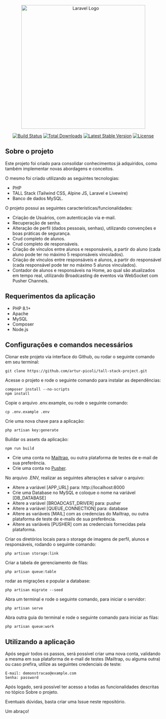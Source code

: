 <p align="center"><a href="https://laravel.com" target="_blank"><img src="https://raw.githubusercontent.com/laravel/art/master/logo-lockup/5%20SVG/2%20CMYK/1%20Full%20Color/laravel-logolockup-cmyk-red.svg" width="400" alt="Laravel Logo"></a></p>

<p align="center">
<a href="https://github.com/laravel/framework/actions"><img src="https://github.com/laravel/framework/workflows/tests/badge.svg" alt="Build Status"></a>
<a href="https://packagist.org/packages/laravel/framework"><img src="https://img.shields.io/packagist/dt/laravel/framework" alt="Total Downloads"></a>
<a href="https://packagist.org/packages/laravel/framework"><img src="https://img.shields.io/packagist/v/laravel/framework" alt="Latest Stable Version"></a>
<a href="https://packagist.org/packages/laravel/framework"><img src="https://img.shields.io/packagist/l/laravel/framework" alt="License"></a>
</p>

## Sobre o projeto

Este projeto foi criado para consolidar conhecimentos já adquiridos, como também implementar novas abordagens e conceitos.

O mesmo foi criado utilizando as seguintes tecnologias: 

- PHP
- TALL Stack (Tailwind CSS, Alpine JS, Laravel e Livewire)
- Banco de dados MySQL.

O projeto possui as seguintes características/funcionalidades:

- Criação de Usuários, com autenticação via e-mail.
- Recuperação de senha.
- Alteração de perfil (dados pessoais, senhas), utilizando convenções e boas práticas de segurança.
- Crud completo de alunos.
- Crud completo de responsáveis.
- Criação de vínculos entre alunos e responsáveis, a partir do aluno (cada aluno pode ter no máximo 5 responsáveis vinculados).
- Criação de vínculos entre responsáveis e alunos, a partir do responsável (cada responsável pode ter no máximo 5 alunos vinculados).
- Contador de alunos e responsáveis na Home, ao qual são atualizados em tempo real, utilizando Broadcasting de eventos via WebSocket com Pusher Channels.

## Requerimentos da aplicação

- PHP 8.1+
- Apache
- MySQL
- Composer
- Node.js

## Configurações e comandos necessários

Clonar este projeto via interface do Github, ou rodar o seguinte comando em seu terminal:

```
git clone https://github.com/artur-picoli/tall-stack-project.git
```

Acesse o projeto e rode o seguinte comando para instalar as dependências:

```
composer install --no-scripts
npm install
```

Copie o arquivo .env.example, ou rode o seguinte comando:

```
cp .env.example .env
```

Crie uma nova chave para a aplicação:

```
php artisan key:generate

```

Buildar os assets da aplicação:

```
npm run build
```

- Crie uma conta no [Mailtrap](https://mailtrap.io/), ou outra plataforma de testes de e-mail de sua preferência.
- Crie uma conta no [Pusher](https://pusher.com/).

No arquivo .ENV, realizar as seguintes alterações e salvar o arquivo:


- Altere a variável [APP_URL] para: http://localhost:8000
- Crie uma Database no MySQL e coloque o nome na variável [DB_DATABASE]
- Altere a variável [BROADCAST_DRIVER] para: pusher
- Altere a variável [QUEUE_CONNECTION] para: database
- Altere as variáveis [MAIL] com as credencias do Mailtrap, ou outra plataforma de teste de e-mails de sua preferência.
- Altere as variáveis [PUSHER] com as credenciais fornecidas pela plataforma.

Criar os diretórios locais para o storage de imagens de perfil, alunos e responsáveis, rodando o seguinte comando:

```
php artisan storage:link
```

Criar a tabela de gerenciamento de filas:

```
php artisan queue:table
```

rodar as migrações e popular a database:

```
php artisan migrate --seed
```

Abra um terminal e rode o seguinte comando, para iniciar o servidor:

```
php artisan serve
```

Abra outra guia do terminal e rode o seguinte comando para iniciar as filas:

```
php artisan queue:work
```

## Utilizando a aplicação

Após seguir todos os passos, será possível criar uma nova conta, validando a mesma em sua plataforma de e-mail de testes (Mailtrap, ou alguma outra) ou caso prefira, utilize as seguintes credenciais de teste:
```
E-mail: demonstracao@example.com
Senha: password
```

Após logado, será possível ter acesso a todas as funcionalidades descritas no tópico Sobre o projeto.

Eventuais dúvidas, basta criar uma Issue neste repositório.

Um abraço!












